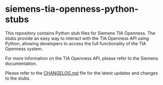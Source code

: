 # siemens-tia-openness-python-stubs

This repository contains Python stub files for Siemens TIA Openness. The stubs provide an easy way to interact with the TIA Openness API using Python, allowing developers to access the full functionality of the TIA Openness system.

For more information on the TIA Openness API, please refer to the Siemens documentation.

Please refer to the [CHANGELOG.md](./CHANGELOG.md) file for the latest updates and changes to the stubs.
